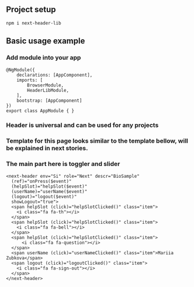## Project setup
```
npm i next-header-lib
```

## Basic usage example

### Add module into your app

```
@NgModule({
    declarations: [AppComponent],
    imports: [
        BrowserModule,
        HeaderLibModule,
    ],
    bootstrap: [AppComponent]
})
export class AppModule { }

```

### Header is universal and can be used for any projects

### Template for this page looks similar to the template bellow, will be explained in next stories.

### The main part here is toggler and slider

```
<next-header env="Si" role="Next" descr="BioSample"
  (ref)="onPress($event)"
  (helpSlot)="helpSlot($event)"
  (userName)="userName($event)"
  (logout)="logout($event)"
  showLogout="true">
  <span helpSlot (click)="helpSlotClicked()" class="item">
    <i class="fa fa-th"></i>
  </span>
  <span helpSlot (click)="helpSlotClicked()" class="item">
    <i class="fa fa-bell"></i>
  </span>
  <span helpSlot (click)="helpSlotClicked()" class="item">
      <i class="fa fa-question"></i>
  </span>
  <span userName (click)="userNameClicked()" class="item">Mariia Zubkova</span>
  <span logout (click)="logoutClicked()" class="item">
    <i class="fa fa-sign-out"></i>
  </span>
</next-header>
```
